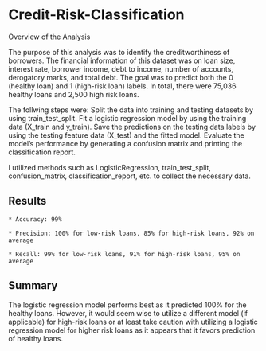 # Credit-Risk-Classification

Overview of the Analysis

The purpose of this analysis was to identify the creditworthiness of borrowers. The financial information of this dataset was on loan size, interest rate, borrower income, debt to income, number of accounts, derogatory marks, and total debt. The goal was to predict both the 0 (healthy loan) and 1 (high-risk loan) labels. In total, there were 75,036 healthy loans and 2,500 high risk loans.

The follwing steps were:
Split the data into training and testing datasets by using train_test_split.
Fit a logistic regression model by using the training data (X_train and y_train).
Save the predictions on the testing data labels by using the testing feature data (X_test) and the fitted model.
Evaluate the model’s performance by generating a confusion matrix and printing the classification report.

I utilized methods such as LogisticRegression, train_test_split, confusion_matrix, classification_report, etc. to collect the necessary data.



## Results

    * Accuracy: 99%

    * Precision: 100% for low-risk loans, 85% for high-risk loans, 92% on average

    * Recall: 99% for low-risk loans, 91% for high-risk loans, 95% on average



## Summary

The logistic regression model performs best as it predicted 100% for the healthy loans. However, it would seem wise to utilize a different model (if applicable) for high-risk loans or at least take caution with utilizing a logistic regression model for higher risk loans as it appears that it favors prediction of healthy loans.

